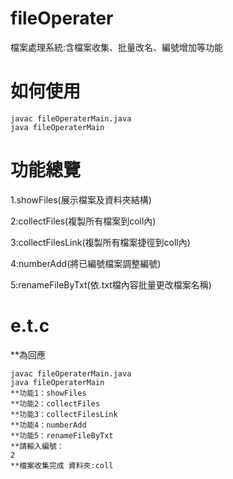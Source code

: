# fileOperater
檔案處理系統:含檔案收集、批量改名、編號增加等功能
# 如何使用
    javac fileOperaterMain.java
    java fileOperaterMain
# 功能總覽
1.showFiles(展示檔案及資料夾結構)

2:collectFiles(複製所有檔案到coll內)

3:collectFilesLink(複製所有檔案捷徑到coll內)

4:numberAdd(將已編號檔案調整編號)

5:renameFileByTxt(依.txt檔內容批量更改檔案名稱)

# e.t.c
**為回應
    
    javac fileOperaterMain.java
    java fileOperaterMain
    **功能1：showFiles
    **功能2：collectFiles
    **功能3：collectFilesLink
    **功能4：numberAdd
    **功能5：renameFileByTxt
    **請輸入編號：
    2
    **檔案收集完成 資料夾:coll
